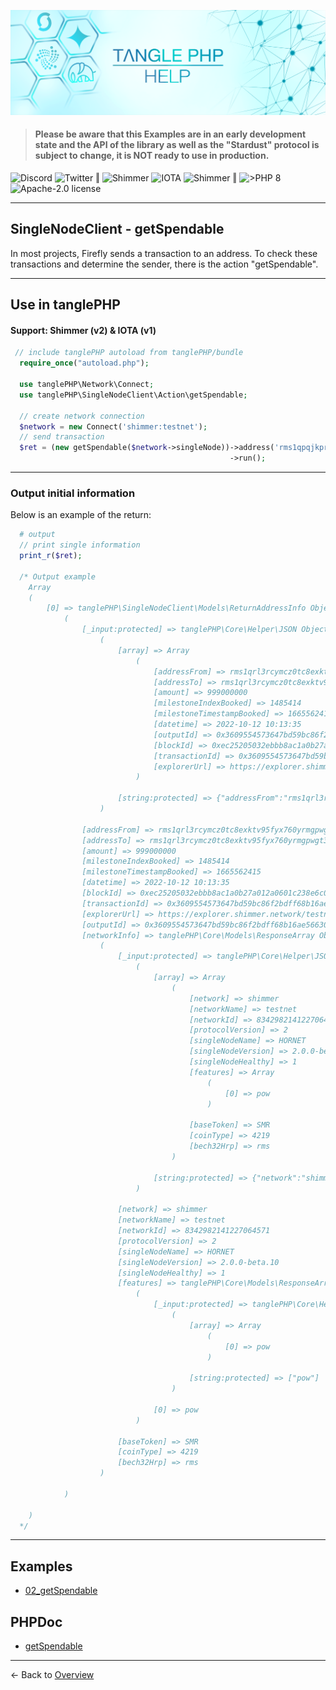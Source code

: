 ![](.meta/Banner.png)

> #### Please be aware that this Examples are in an early development state and the API of the library as well as the "Stardust" protocol is subject to change, it is NOT ready to use in production.

<a href="https://discord.iota.org/" style="text-decoration:none;"><img src="https://img.shields.io/badge/Discord-9cf.svg?style=social&logo=discord" alt="Discord"></a>
<a href="https://twitter.com/tanglePHP/" style="text-decoration:none;"><img src="https://img.shields.io/badge/Twitter-@tanglePHP-9cf.svg?style=social&logo=twitter" alt="Twitter"></a> ‖
<a href="https://www.tanglephp.com/" style="text-decoration:none;"><img src="https://img.shields.io/badge/tanglePHP-grey?style=flat-square&logo=tanglePHP" alt="Shimmer"></a>
<a href="https://www.iota.org/" style="text-decoration:none;"><img src="https://img.shields.io/badge/IOTA-grey?style=flat-square&logo=iota" alt="IOTA"></a>
<a href="https://www.shimmer.network/" style="text-decoration:none;"><img src="https://img.shields.io/badge/Shimmer-grey?style=flat-square&logo=shimmer" alt="Shimmer"></a> ‖
<a href="https://www.php.net/" style="text-decoration:none;"><img src="https://img.shields.io/badge/PHP->= 8.1.x-blue?style=flat-square&logo=php" alt=">PHP 8"></a>
<a href="https://github.com/iota-community/iota.php/LICENSE" style="text-decoration:none;"><img src="https://img.shields.io/badge/license-Apache--2.0-green?style=flat-square" alt="Apache-2.0 license"></a>

---

## SingleNodeClient - getSpendable

In most projects, Firefly sends a transaction to an address. To check these transactions and determine the sender, there is the action "getSpendable".

---

## Use in tanglePHP

#### Support: Shimmer (v2) & IOTA (v1)

```PHP
 // include tanglePHP autoload from tanglePHP/bundle
  require_once("autoload.php");

  use tanglePHP\Network\Connect;
  use tanglePHP\SingleNodeClient\Action\getSpendable;

  // create network connection
  $network = new Connect('shimmer:testnet');
  // send transaction
  $ret = (new getSpendable($network->singleNode))->address('rms1qpqjkprc4c8ft2nrtaz7xktgsn3xwzcvn9q2mn7d59ykgmmycf7fwnn25nz')
                                                 ->run();
```

---

### Output initial information

Below is an example of the return:

```PHP
  # output
  // print single information
  print_r($ret);
  
  /* Output example
    Array
    (
        [0] => tanglePHP\SingleNodeClient\Models\ReturnAddressInfo Object
            (
                [_input:protected] => tanglePHP\Core\Helper\JSON Object
                    (
                        [array] => Array
                            (
                                [addressFrom] => rms1qrl3rcymcz0tc8exktv95fyx760yrmgpwgt3wxh2j9uf06ml6th0urcdcag
                                [addressTo] => rms1qrl3rcymcz0tc8exktv95fyx760yrmgpwgt3wxh2j9uf06ml6th0urcdcag
                                [amount] => 999000000
                                [milestoneIndexBooked] => 1485414
                                [milestoneTimestampBooked] => 1665562415
                                [datetime] => 2022-10-12 10:13:35
                                [outputId] => 0x3609554573647bd59bc86f2bdff68b16ae56630c63cbdfa4693c63bb7abef38f0100
                                [blockId] => 0xec25205032ebbb8ac1a0b27a012a0601c238e6c0d7134ad8077b5694bbcbb646
                                [transactionId] => 0x3609554573647bd59bc86f2bdff68b16ae56630c63cbdfa4693c63bb7abef38f
                                [explorerUrl] => https://explorer.shimmer.network/testnet/block/0xec25205032ebbb8ac1a0b27a012a0601c238e6c0d7134ad8077b5694bbcbb646
                            )
    
                        [string:protected] => {"addressFrom":"rms1qrl3rcymcz0tc8exktv95fyx760yrmgpwgt3wxh2j9uf06ml6th0urcdcag","addressTo":"rms1qrl3rcymcz0tc8exktv95fyx760yrmgpwgt3wxh2j9uf06ml6th0urcdcag","amount":999000000,"milestoneIndexBooked":1485414,"milestoneTimestampBooked":1665562415,"datetime":"2022-10-12 10:13:35","outputId":"0x3609554573647bd59bc86f2bdff68b16ae56630c63cbdfa4693c63bb7abef38f0100","blockId":"0xec25205032ebbb8ac1a0b27a012a0601c238e6c0d7134ad8077b5694bbcbb646","transactionId":"0x3609554573647bd59bc86f2bdff68b16ae56630c63cbdfa4693c63bb7abef38f","explorerUrl":"https:\/\/explorer.shimmer.network\/testnet\/block\/0xec25205032ebbb8ac1a0b27a012a0601c238e6c0d7134ad8077b5694bbcbb646"}
                    )
    
                [addressFrom] => rms1qrl3rcymcz0tc8exktv95fyx760yrmgpwgt3wxh2j9uf06ml6th0urcdcag
                [addressTo] => rms1qrl3rcymcz0tc8exktv95fyx760yrmgpwgt3wxh2j9uf06ml6th0urcdcag
                [amount] => 999000000
                [milestoneIndexBooked] => 1485414
                [milestoneTimestampBooked] => 1665562415
                [datetime] => 2022-10-12 10:13:35
                [blockId] => 0xec25205032ebbb8ac1a0b27a012a0601c238e6c0d7134ad8077b5694bbcbb646
                [transactionId] => 0x3609554573647bd59bc86f2bdff68b16ae56630c63cbdfa4693c63bb7abef38f
                [explorerUrl] => https://explorer.shimmer.network/testnet/block/0xec25205032ebbb8ac1a0b27a012a0601c238e6c0d7134ad8077b5694bbcbb646
                [outputId] => 0x3609554573647bd59bc86f2bdff68b16ae56630c63cbdfa4693c63bb7abef38f0100
                [networkInfo] => tanglePHP\Core\Models\ResponseArray Object
                    (
                        [_input:protected] => tanglePHP\Core\Helper\JSON Object
                            (
                                [array] => Array
                                    (
                                        [network] => shimmer
                                        [networkName] => testnet
                                        [networkId] => 8342982141227064571
                                        [protocolVersion] => 2
                                        [singleNodeName] => HORNET
                                        [singleNodeVersion] => 2.0.0-beta.10
                                        [singleNodeHealthy] => 1
                                        [features] => Array
                                            (
                                                [0] => pow
                                            )
    
                                        [baseToken] => SMR
                                        [coinType] => 4219
                                        [bech32Hrp] => rms
                                    )
    
                                [string:protected] => {"network":"shimmer","networkName":"testnet","networkId":"8342982141227064571","protocolVersion":2,"singleNodeName":"HORNET","singleNodeVersion":"2.0.0-beta.10","singleNodeHealthy":true,"features":["pow"],"baseToken":"SMR","coinType":4219,"bech32Hrp":"rms"}
                            )
    
                        [network] => shimmer
                        [networkName] => testnet
                        [networkId] => 8342982141227064571
                        [protocolVersion] => 2
                        [singleNodeName] => HORNET
                        [singleNodeVersion] => 2.0.0-beta.10
                        [singleNodeHealthy] => 1
                        [features] => tanglePHP\Core\Models\ResponseArray Object
                            (
                                [_input:protected] => tanglePHP\Core\Helper\JSON Object
                                    (
                                        [array] => Array
                                            (
                                                [0] => pow
                                            )
    
                                        [string:protected] => ["pow"]
                                    )
    
                                [0] => pow
                            )
    
                        [baseToken] => SMR
                        [coinType] => 4219
                        [bech32Hrp] => rms
                    )
    
            )
    
    )
  */
```

---

## Examples

+ [02_getSpendable](https://github.com/tanglePHP/bundle/blob/main/examples/src/singlenode-client/Action/02_getSpendable.php)


## PHPDoc

+ [getSpendable](https://tanglephp.com/phpdoc/classes/tanglePHP-SingleNodeClient-Action-getSpendable.html)

---

<- Back to [Overview](000_index.md)